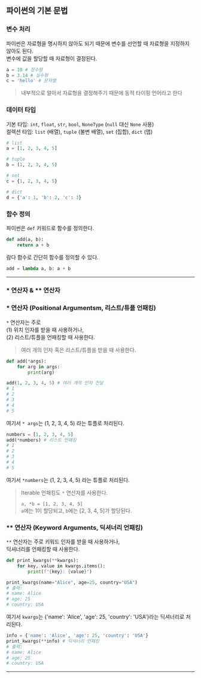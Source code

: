 ## 파이썬의 기본 문법

### 변수 처리

파이썬은 자료형을 명시하지 않아도 되기 때문에 변수를 선언할 때 자료형을 지정하지 않아도 된다.  
변수에 값을 할당할 때 자료형이 결정된다.

```python
a = 10 # 정수형
b = 3.14 # 실수형
c = 'hello' # 문자열
```

> 내부적으로 알아서 자료형을 결정해주기 때문에 동적 타이핑 언어라고 한다

### 데이터 타입

기본 타입: `int`, `float`, `str`, `bool`, `NoneType` (`null` 대신 `None` 사용)  
컬렉션 타입: `list` (배열), `tuple` (불변 배열), `set` (집합), `dict` (맵)

```python
# list
a = [1, 2, 3, 4, 5]

# tuple
b = (1, 2, 3, 4, 5)

# set
c = {1, 2, 3, 4, 5}

# dict
d = {'a': 1, 'b': 2, 'c': 3}
```

### 함수 정의

파이썬은 `def` 키워드로 함수를 정의한다.

```python
def add(a, b):
    return a + b
```

람다 함수로 간단히 함수를 정의할 수 있다.

```python
add = lambda a, b: a + b
```

---

### * 연산자 & ** 연산자

### * 연산자 (Positional Argumentsm, 리스트/튜플 언패킹)

`*` 연산자는 주로  
(1) 위치 인자를 받을 때 사용하거나,  
(2) 리스트/튜플을 언패킹할 때 사용한다.

> 여러 개의 인자 혹은 리스트/튜플을 받을 때 사용한다.

```python
def add(*args):
    for arg in args:
        print(arg)

add(1, 2, 3, 4, 5) # 여러 개의 인자 전달
# 1
# 2
# 3
# 4
# 5
```

여기서 `* args`는 (1, 2, 3, 4, 5) 라는 튜플로 처리된다.

```python
numbers = [1, 2, 3, 4, 5]
add(*numbers) # 리스트 언패킹
# 1
# 2
# 3
# 4
# 5
```

여기서 `*numbers`는 (1, 2, 3, 4, 5) 라는 튜플로 처리된다.

> Iterable 언패킹도 `*` 연산자를 사용한다.
>
> ```a, *b = [1, 2, 3, 4, 5]```  
> `a`에는 1이 할당되고, `b`에는 [2, 3, 4, 5]가 할당된다.

### ** 연산자 (Keyword Arguments, 딕셔너리 언패킹)

`**` 연산자는 주로 키워드 인자를 받을 때 사용하거나,  
딕셔너리를 언패킹할 때 사용한다.

```python
def print_kwargs(**kwargs):
    for key, value in kwargs.items():
        print(f"{key}: {value}")

print_kwargs(name="Alice", age=25, country="USA")
# 출력:
# name: Alice
# age: 25
# country: USA
```

여기서 `kwargs`는 {'name': 'Alice', 'age': 25, 'country': 'USA'}라는 딕셔너리로 처리된다.

```python
info = {'name': 'Alice', 'age': 25, 'country': 'USA'}
print_kwargs(**info) # 딕셔너리 언패킹
# 출력:
# name: Alice
# age: 25
# country: USA
```

---